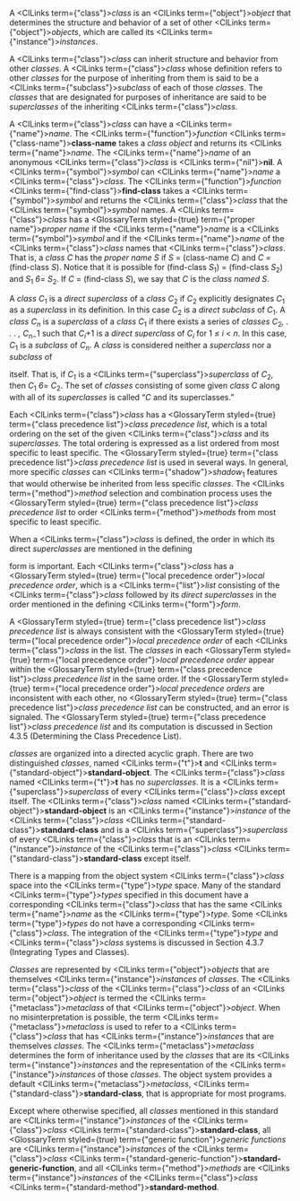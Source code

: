  



A <ClLinks  term={"class"}><i>class</i></ClLinks> is an <ClLinks  term={"object"}><i>object</i></ClLinks> that determines the structure and behavior of a set of other <ClLinks  term={"object"}><i>objects</i></ClLinks>, which are called its <ClLinks  term={"instance"}><i>instances</i></ClLinks>. 



A <ClLinks  term={"class"}><i>class</i></ClLinks> can inherit structure and behavior from other *classes*. A <ClLinks  term={"class"}><i>class</i></ClLinks> whose definition refers to other *classes* for the purpose of inheriting from them is said to be a <ClLinks  term={"subclass"}><i>subclass</i></ClLinks> of each of those *classes*. The *classes* that are designated for purposes of inheritance are said to be *superclasses* of the inheriting <ClLinks  term={"class"}><i>class</i></ClLinks>. 



A <ClLinks  term={"class"}><i>class</i></ClLinks> can have a <ClLinks  term={"name"}><i>name</i></ClLinks>. The <ClLinks  term={"function"}><i>function</i></ClLinks> <ClLinks  term={"class-name"}><b>class-name</b></ClLinks> takes a *class object* and returns its <ClLinks  term={"name"}><i>name</i></ClLinks>. The <ClLinks  term={"name"}><i>name</i></ClLinks> of an anonymous <ClLinks  term={"class"}><i>class</i></ClLinks> is <ClLinks  term={"nil"}><b>nil</b></ClLinks>. A <ClLinks  term={"symbol"}><i>symbol</i></ClLinks> can <ClLinks  term={"name"}><i>name</i></ClLinks> a <ClLinks  term={"class"}><i>class</i></ClLinks>. The <ClLinks  term={"function"}><i>function</i></ClLinks> <ClLinks  term={"find-class"}><b>find-class</b></ClLinks> takes a <ClLinks  term={"symbol"}><i>symbol</i></ClLinks> and returns the <ClLinks  term={"class"}><i>class</i></ClLinks> that the <ClLinks  term={"symbol"}><i>symbol</i></ClLinks> names. A <ClLinks  term={"class"}><i>class</i></ClLinks> has a <GlossaryTerm styled={true} term={"proper name"}><i>proper name</i></GlossaryTerm> if the <ClLinks  term={"name"}><i>name</i></ClLinks> is a <ClLinks  term={"symbol"}><i>symbol</i></ClLinks> and if the <ClLinks  term={"name"}><i>name</i></ClLinks> of the <ClLinks  term={"class"}><i>class</i></ClLinks> names that <ClLinks  term={"class"}><i>class</i></ClLinks>. That is, a *class C* has the *proper name S* if *S* = (class-name *C*) and *C* = (find-class *S*). Notice that it is possible for (find-class *S*<sub>1</sub>) = (find-class *S*<sub>2</sub>) and *S*<sub>1</sub> *6*= *S*<sub>2</sub>. If *C* = (find-class *S*), we say that *C* is the *class named S*. 



A <i>class C</i><sub>1</sub> is a <i>direct superclass</i> of a <i>class C</i><sub>2</sub> if <i>C</i><sub>2</sub> explicitly designates <i>C</i><sub>1</sub> as a <i>superclass</i> in its definition. In this case <i>C</i><sub>2</sub> is a <i>direct subclass</i> of <i>C</i><sub>1</sub>. A <i>class C<sub>n</sub></i> is a <i>superclass</i> of a <i>class C</i><sub>1</sub> if there exists a series of <i>classes C</i><sub>2</sub><i>, . . . , C<sub>n−</sub></i>1 such that <i>C<sub>i</sub></i>+1 is a <i>direct superclass</i> of <i>C<sub>i</sub></i> for 1 <i>≤ i</i> &lt; <i>n</i>. In this case, <i>C</i><sub>1</sub> is a <i>subclass</i> of <i>C<sub>n</sub></i>. A <i>class</i> is considered neither a <i>superclass</i> nor a <i>subclass</i> of 



itself. That is, if *C*<sub>1</sub> is a <ClLinks  term={"superclass"}><i>superclass</i></ClLinks> of *C*<sub>2</sub>, then *C*<sub>1</sub> *6*= *C*<sub>2</sub>. The set of *classes* consisting of some given *class C* along with all of its *superclasses* is called “*C* and its superclasses.” 



Each <ClLinks  term={"class"}><i>class</i></ClLinks> has a <GlossaryTerm styled={true} term={"class precedence list"}><i>class precedence list</i></GlossaryTerm>, which is a total ordering on the set of the given <ClLinks  term={"class"}><i>class</i></ClLinks> and its *superclasses*. The total ordering is expressed as a list ordered from most specific to least specific. The <GlossaryTerm styled={true} term={"class precedence list"}><i>class precedence list</i></GlossaryTerm> is used in several ways. In general, more specific *classes* can <ClLinks  term={"shadow"}><i>shadow</i></ClLinks><sub>1</sub> features that would otherwise be inherited from less specific *classes*. The <ClLinks  term={"method"}><i>method</i></ClLinks> selection and combination process uses the <GlossaryTerm styled={true} term={"class precedence list"}><i>class precedence list</i></GlossaryTerm> to order <ClLinks  term={"method"}><i>methods</i></ClLinks> from most specific to least specific. 



When a <ClLinks  term={"class"}><i>class</i></ClLinks> is defined, the order in which its direct *superclasses* are mentioned in the defining 











form is important. Each <ClLinks  term={"class"}><i>class</i></ClLinks> has a <GlossaryTerm styled={true} term={"local precedence order"}><i>local precedence order</i></GlossaryTerm>, which is a <ClLinks  term={"list"}><i>list</i></ClLinks> consisting of the <ClLinks  term={"class"}><i>class</i></ClLinks> followed by its *direct superclasses* in the order mentioned in the defining <ClLinks  term={"form"}><i>form</i></ClLinks>. 



A <GlossaryTerm styled={true} term={"class precedence list"}><i>class precedence list</i></GlossaryTerm> is always consistent with the <GlossaryTerm styled={true} term={"local precedence order"}><i>local precedence order</i></GlossaryTerm> of each <ClLinks  term={"class"}><i>class</i></ClLinks> in the list. The *classes* in each <GlossaryTerm styled={true} term={"local precedence order"}><i>local precedence order</i></GlossaryTerm> appear within the <GlossaryTerm styled={true} term={"class precedence list"}><i>class precedence list</i></GlossaryTerm> in the same order. If the <GlossaryTerm styled={true} term={"local precedence order"}><i>local precedence orders</i></GlossaryTerm> are inconsistent with each other, no <GlossaryTerm styled={true} term={"class precedence list"}><i>class precedence list</i></GlossaryTerm> can be constructed, and an error is signaled. The <GlossaryTerm styled={true} term={"class precedence list"}><i>class precedence list</i></GlossaryTerm> and its computation is discussed in Section 4.3.5 (Determining the Class Precedence List). 



*classes* are organized into a directed acyclic graph. There are two distinguished *classes*, named <ClLinks  term={"t"}><b>t</b></ClLinks> and <ClLinks  term={"standard-object"}><b>standard-object</b></ClLinks>. The <ClLinks  term={"class"}><i>class</i></ClLinks> named <ClLinks  term={"t"}><b>t</b></ClLinks> has no *superclasses*. It is a <ClLinks  term={"superclass"}><i>superclass</i></ClLinks> of every <ClLinks  term={"class"}><i>class</i></ClLinks> except itself. The <ClLinks  term={"class"}><i>class</i></ClLinks> named <ClLinks  term={"standard-object"}><b>standard-object</b></ClLinks> is an <ClLinks  term={"instance"}><i>instance</i></ClLinks> of the <ClLinks  term={"class"}><i>class</i></ClLinks> <ClLinks  term={"standard-class"}><b>standard-class</b></ClLinks> and is a <ClLinks  term={"superclass"}><i>superclass</i></ClLinks> of every <ClLinks  term={"class"}><i>class</i></ClLinks> that is an <ClLinks  term={"instance"}><i>instance</i></ClLinks> of the <ClLinks  term={"class"}><i>class</i></ClLinks> <ClLinks  term={"standard-class"}><b>standard-class</b></ClLinks> except itself. 



There is a mapping from the object system <ClLinks  term={"class"}><i>class</i></ClLinks> space into the <ClLinks  term={"type"}><i>type</i></ClLinks> space. Many of the standard <ClLinks  term={"type"}><i>types</i></ClLinks> specified in this document have a corresponding <ClLinks  term={"class"}><i>class</i></ClLinks> that has the same <ClLinks  term={"name"}><i>name</i></ClLinks> as the <ClLinks  term={"type"}><i>type</i></ClLinks>. Some <ClLinks  term={"type"}><i>types</i></ClLinks> do not have a corresponding <ClLinks  term={"class"}><i>class</i></ClLinks>. The integration of the <ClLinks  term={"type"}><i>type</i></ClLinks> and <ClLinks  term={"class"}><i>class</i></ClLinks> systems is discussed in Section 4.3.7 (Integrating Types and Classes). 



*Classes* are represented by <ClLinks  term={"object"}><i>objects</i></ClLinks> that are themselves <ClLinks  term={"instance"}><i>instances</i></ClLinks> of *classes*. The <ClLinks  term={"class"}><i>class</i></ClLinks> of the <ClLinks  term={"class"}><i>class</i></ClLinks> of an <ClLinks  term={"object"}><i>object</i></ClLinks> is termed the <ClLinks  term={"metaclass"}><i>metaclass</i></ClLinks> of that <ClLinks  term={"object"}><i>object</i></ClLinks>. When no misinterpretation is possible, the term <ClLinks  term={"metaclass"}><i>metaclass</i></ClLinks> is used to refer to a <ClLinks  term={"class"}><i>class</i></ClLinks> that has <ClLinks  term={"instance"}><i>instances</i></ClLinks> that are themselves *classes*. The <ClLinks  term={"metaclass"}><i>metaclass</i></ClLinks> determines the form of inheritance used by the *classes* that are its <ClLinks  term={"instance"}><i>instances</i></ClLinks> and the representation of the <ClLinks  term={"instance"}><i>instances</i></ClLinks> of those *classes*. The object system provides a default <ClLinks  term={"metaclass"}><i>metaclass</i></ClLinks>, <ClLinks  term={"standard-class"}><b>standard-class</b></ClLinks>, that is appropriate for most programs. 



Except where otherwise specified, all *classes* mentioned in this standard are <ClLinks  term={"instance"}><i>instances</i></ClLinks> of the <ClLinks  term={"class"}><i>class</i></ClLinks> <ClLinks  term={"standard-class"}><b>standard-class</b></ClLinks>, all <GlossaryTerm styled={true} term={"generic function"}><i>generic functions</i></GlossaryTerm> are <ClLinks  term={"instance"}><i>instances</i></ClLinks> of the <ClLinks  term={"class"}><i>class</i></ClLinks> <ClLinks  term={"standard-generic-function"}><b>standard-generic-function</b></ClLinks>, and all <ClLinks  term={"method"}><i>methods</i></ClLinks> are <ClLinks  term={"instance"}><i>instances</i></ClLinks> of the <ClLinks  term={"class"}><i>class</i></ClLinks> <ClLinks  term={"standard-method"}><b>standard-method</b></ClLinks>. 



